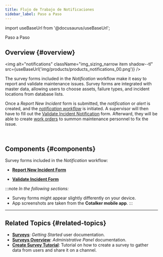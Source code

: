 ```yaml
---
title: Flujo de Trabajo de Notificaciones
sidebar_label: Paso a Paso
---
```


import useBaseUrl from '@docusaurus/useBaseUrl'; 

<span className="hero__title">Paso a Paso</span>

## Overview {#overview}

<div className="container">
<div className="row">
<div className="col col--6">

<img alt="notifications" className="img_sizing_narrow item shadow--tl" src={useBaseUrl('img/products/products_notifications_00.png')} />
<br/>

</div>
<div className="col col--6">

The survey forms included in the _Notification_ workflow make it easy to report and validate maintenance issues. Survey forms are integrated with master data, allowing users to choose assets, failure types, and incident locations from database lists.

Once a _Report New Incident_ form is submitted, the _notification_ or _alert_ is created, and the [_notification workflow_](/docs/products/workflows/notifications/workflow) is initiated. A supervisor will then have to fill out the [Validate Incident Notification](#validate) form. Afterward, they will be able to create [work orders](/docs/products/workflows/work_orders/related-product/cm/overview_intro) to summon maintenance personnel to fix the issue.

</div>
</div>
</div>
<br/>


## Components {#components}
Survey forms included in the _Notification_ workflow:

- [**Report New Incident Form**](/docs/products/workflows/notifications/surveys-report)

- [**Validate Incident Form**](/docs/products/workflows/notifications/surveys-validate)


:::note
_In the following sections:_
- Survey forms might appear slightly differently on your device. 
- App screenshots are taken from the **Cotalker mobile app**.
:::

---

## Related Topics {#related-topics}
- [**Surveys**](/docs/documentation/client/surveys): _Getting Started_ user documentation.
- [**Surveys Overview**](/docs/documentation/admin/survey/survey_overview): _Administrative Panel_ documentation.
- [**Create Survey Tutorial**](/docs/tutorials/basic/create_survey): Tutorial on how to create a survey to gather data from users and share it on a channel.